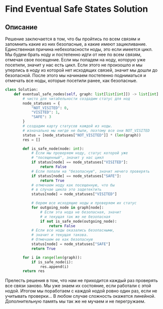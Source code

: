 # Find Eventual Safe States Solution

## Описание

Решение заключается в том, что бы пройтись по всем связям и запомнить какие из них безопасные, а какие имеют зацикливание. Единственная причина небехопасности ноды, это если имеется цикл. Мы будем брать ноду и постепенно идти от нее по всем связям, отмечая свое посещение. Если мы попадем на ноду, которую уже посетили, значит у нас есть цикл. Если этого не произошло и мы уперлись в ноду из которой нет исходящих связей, значит мы дошли до безопасной. После этого мы начинаем постепенно подниматься и отмечать все ноды, которые посетили ранее, как безопасные.

```python
class Solution:
    def eventual_safe_nodes(self, graph: list[list[int]]) -> list[int]:
        # чисто для читабельности создадим статус для нод
        node_statuses = {
            "NOT_VISITED": 0,
            "VISITED": 1,
            "SAFE": 3
        }
        # создадим карту статусов каждой из ноды.
        # изначально мы нигде не были, поэтому все они NOT_VISITED
        status = [node_statuses["NOT_VISITED"]] * (len(graph))
        res = []

        def is_safe_node(node: int):
            # Если мы проверяем ноду, статус которой уже
            # "посещенный", значит у нас цикл
            if status[node] == node_statuses["VISITED"]:
                return False
            # Если попали на "безопасную", значит нечего проверять
            if status[node] == node_statuses["SAFE"]:
                return True
            # отмечаем ноду как посещенную, что бы
            # в случае цикла это задетектить
            status[node] = node_statuses["VISITED"]

            # берем все исходящие ноды и проверяем их статус
            for outgoing_node in graph[node]:
                # Если эта нода не безопасная, значит
                # и текущая так же не безопасная
                if not is_safe_node(outgoing_node):
                    return False
            # Если все ноды оказались безопасными,
            # значит и текущая такова.
            # Отмечаем ее как безопасную
            status[node] = node_statuses["SAFE"]
            return True

        for i in range(len(graph)):
            if is_safe_node(i):
                res.append(i)
        return res
```

Прелесть решения в том, что нам не приходится каждый раз проверять все связи заново. Мы уже знаем их состояние, если работали с этой нодой. Итогом мы поработаем с каждой нодой ровно один раз, если не учитывать проверки... В любом случае сложность окажется линейной. Дополнительную память мы так же не мучаем и не перегружаем.
